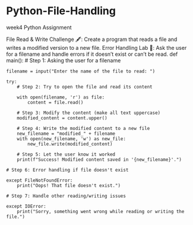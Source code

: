 # Python-File-Handling
week4 Python Assignment

File Read & Write Challenge 🖋️: Create a program that reads a file and writes a modified version to a new file.
Error Handling Lab 🧪: Ask the user for a filename and handle errors if it doesn’t exist or can’t be read.
def main():
    # Step 1: Asking the user for a filename
    
    filename = input("Enter the name of the file to read: ")

    try:
        # Step 2: Try to open the file and read its content
        
        with open(filename, 'r') as file:
            content = file.read()

        # Step 3: Modify the content (make all text uppercase)
        modified_content = content.upper()

        # Step 4: Write the modified content to a new file
        new_filename = "modified_" + filename
        with open(new_filename, 'w') as new_file:
            new_file.write(modified_content)

        # Step 5: Let the user know it worked
        print(f"Success! Modified content saved in '{new_filename}'.")

    # Step 6: Error handling if file doesn't exist
    
    except FileNotFoundError:
        print("Oops! That file doesn't exist.")
    
    # Step 7: Handle other reading/writing issues
    
    except IOError:
        print("Sorry, something went wrong while reading or writing the file.")



